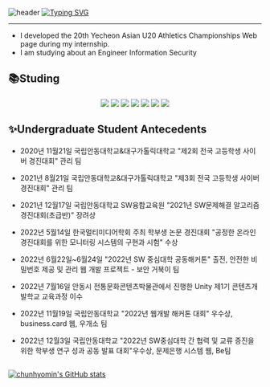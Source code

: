 ![header](https://capsule-render.vercel.app/api?type=waving&color=6994CDEE&text=&animation=twinkling&height=80)
[![Typing SVG](https://readme-typing-svg.demolab.com?font=Alkatra&weight=500&size=45&duration=3500&pause=3&color=6994CDEE&center=false&vCenter=false&multiline=true&repeat=true&width=1000&height=100&lines=👋Welcome+to+hyomin's+GitHub!👋)](https://git.io/typing-svg)
- - -
<!--
<img src="https://capsule-render.vercel.app/api?type=waving&color=BDBDC8&height=150&section=header" />
-->

- I developed the 20th Yecheon Asian U20 Athletics Championships Web page during my internship. 
- I am studying about an Engineer Information Security

<!--
**chunhyomin/chunhyomin** is a ✨ _special_ ✨ repository because its `README.md` (this file) appears on your GitHub profile.

Here are some ideas to get you started:

- 🔭 I’m currently working on ...
- 🌱 I’m currently learning ...
- 👯 I’m looking to collaborate on ...
- 🤔 I’m looking for help with ...
- 💬 Ask me about ...
- 📫 How to reach me: ...
- 😄 Pronouns: ...
- ⚡ Fun fact: ...
-->




## 📚Studing
####

<div align="center">  

<img src="https://img.shields.io/badge/C-1E8CBE?style=for-the-badge&logo=C&logoColor=white"/>
<img src="https://img.shields.io/badge/C++-1E8CBE?style=for-the-badge&logo=cplusplus&logoColor=white"/>
<img src="https://img.shields.io/badge/JAVA-FF7800?style=for-the-badge&logo=&logoColor=white"/>
<img src="https://img.shields.io/badge/JavaScript-F7DF1E?style=for-the-badge&logo=JavaScript&logoColor=black"/>
<img src="https://img.shields.io/badge/PHP-777BB4?style=for-the-badge&logo=php&logoColor=white"/>
<img src="https://img.shields.io/badge/HTML-E34F26?style=for-the-badge&logo=html5&logoColor=white"/>
<img src="https://img.shields.io/badge/CSS3-1572B6?style=for-the-badge&logo=css3&logoColor=white"/>

</div>


## ✨Undergraduate Student Antecedents
#### 
<!--
자료 업로드하고 하이퍼링크 추가 해야됌
-->
  * <a>2020년 11월21일 국립안동대학교&대구가톨릭대학교 "제2회 전국 고등학생 사이버 경진대회" 관리 팀</a><br>

  * <a>2021년 8월21일 국립안동대학교&대구가톨릭대학교 "제3회 전국 고등학생 사이버 경진대회" 관리 팀</a><br>

  * <a>2021년 12월17일 국립안동대학교 SW융합교육원 "2021년 SW문제해결 알고리즘 경진대회(초급반)" 장려상</a><br>

  * <a>2022년 5월14일 한국멀티미디어학회 주최 학부생 논문 경진대회 "공정한 온라인 경진대회를 위한 모니터링 시스템의 구현과 시험" 수상</a>
  
  * <a>2022년 6월22일~6월24일 "2022년 SW 중심대학 공동해커톤" 출전, 안전한 비밀번호 제공 및 관리 웹 개발 프로젝트 - 보안 거북이 팀</a><br>

  * <a>2022년 7월16일 안동시 전통문화콘텐츠박물관에서 진행한 Unity 제1기 콘텐츠개발학교 교육과정 이수</a><br>
  
  * <a>2022년 11월19일 국립안동대학교 "2022년 웹개발 해커톤 대회" 우수상, business.card 웹, 우개소 팀</a><br>
  
  * <a>2022년 12월3일 국립안동대학교 "2022년 SW중심대학 간 협력 및 교류 증진을 위한 학부생 연구 성과 공동 발표 대회"우수상, 문제은행 시스템 웹, Be팀</a><br>

##

 [![chunhyomin's GitHub stats](https://github-readme-stats.vercel.app/api?username=chunhyomin)](https://github.com/chunhyomin/github-readme-stats)

 <!--
 [![chunhyomin's GitHub stats](http s://github-readme-stats.vercel.app/api?username=chunhyomin&include_all_commits=true&show_icons=true&theme=cobalt)](https://github.com/chunhyomin/github-readme-stats)
 -->



 <!--
 ##깃허브에 자료 업로드하고 주석 풀기
 [![Top Langs](https://github-readme-stats.vercel.app/api/top-langs/?username=chunhyomin&layout=compact)](https://github.com/anuraghazra/github-readme-stats)
 
 [![Top Langs](https://github-readme-stats.vercel.app/api/top-langs/?username=chunhyomin)](https://github.com/anuraghazra/github-readme-stats)
 
 <a><img align="center" style="height:180px" src="https://github-readme-stats.vercel.app/api/top-langs/?username=chunhyomin&layout=compact&theme=nord&hide_border=true" /></a> 

 -->
 
<!--![chunhyomin's GitHub stats](https://github-readme-stats.vercel.app/api?chunhyomin=anuraghazra&show_icons=true)
-->

